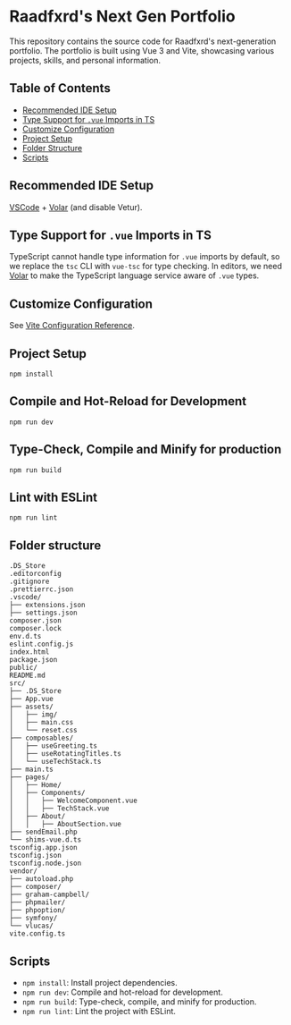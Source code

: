 # Raadfxrd's Next Gen Portfolio

This repository contains the source code for Raadfxrd's next-generation portfolio. The portfolio is built using Vue 3 and Vite, showcasing various projects, skills, and personal information.

## Table of Contents

- [Recommended IDE Setup](#recommended-ide-setup)
- [Type Support for `.vue` Imports in TS](#type-support-for-vue-imports-in-ts)
- [Customize Configuration](#customize-configuration)
- [Project Setup](#project-setup)
- [Folder Structure](#folder-structure)
- [Scripts](#scripts)

## Recommended IDE Setup

[VSCode](https://code.visualstudio.com/) + [Volar](https://marketplace.visualstudio.com/items?itemName=Vue.volar) (and disable Vetur).

## Type Support for `.vue` Imports in TS

TypeScript cannot handle type information for `.vue` imports by default, so we replace the `tsc` CLI with `vue-tsc` for type checking. In editors, we need [Volar](https://marketplace.visualstudio.com/items?itemName=Vue.volar) to make the TypeScript language service aware of `.vue` types.

## Customize Configuration

See [Vite Configuration Reference](https://vite.dev/config/).

## Project Setup

`npm install`

## Compile and Hot-Reload for Development

`npm run dev`

## Type-Check, Compile and Minify for production

`npm run build`

## Lint with ESLint

`npm run lint`

## Folder structure

```
.DS_Store
.editorconfig
.gitignore
.prettierrc.json
.vscode/
├── extensions.json
├── settings.json
composer.json
composer.lock
env.d.ts
eslint.config.js
index.html
package.json
public/
README.md
src/
├── .DS_Store
├── App.vue
├── assets/
│   ├── img/
│   ├── main.css
│   └── reset.css
├── composables/
│   ├── useGreeting.ts
│   ├── useRotatingTitles.ts
│   └── useTechStack.ts
├── main.ts
├── pages/
│   ├── Home/
│   ├── Components/
│   │   ├── WelcomeComponent.vue
│   │   ├── TechStack.vue
│   ├── About/
│   │   ├── AboutSection.vue
├── sendEmail.php
└── shims-vue.d.ts
tsconfig.app.json
tsconfig.json
tsconfig.node.json
vendor/
├── autoload.php
├── composer/
├── graham-campbell/
├── phpmailer/
├── phpoption/
├── symfony/
└── vlucas/
vite.config.ts
```

## Scripts

- `npm install`: Install project dependencies.
- `npm run dev`: Compile and hot-reload for development.
- `npm run build`: Type-check, compile, and minify for production.
- `npm run lint`: Lint the project with ESLint.
